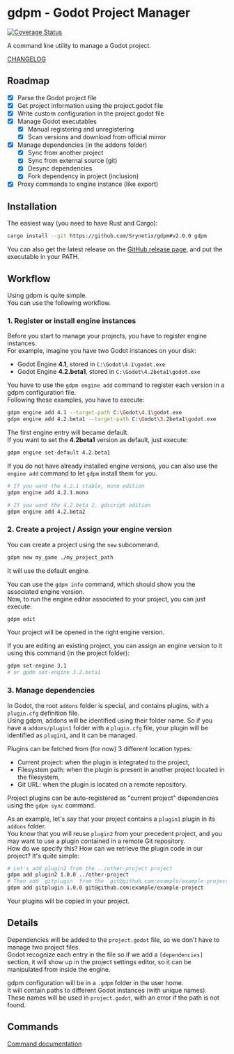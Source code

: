 # gdpm - Godot Project Manager

[![Coverage Status](https://coveralls.io/repos/github/Srynetix/gdpm/badge.svg?branch=main)](https://coveralls.io/github/Srynetix/gdpm?branch=main)

A command line utility to manage a Godot project.

[CHANGELOG](./CHANGELOG.md)

## Roadmap

- [x] Parse the Godot project file
- [x] Get project information using the project.godot file
- [x] Write custom configuration in the project.godot file
- [x] Manage Godot executables
  - [x] Manual registering and unregistering
  - [x] Scan versions and download from official mirror 
- [x] Manage dependencies (in the addons folder)
  - [x] Sync from another project
  - [x] Sync from external source (git)
  - [x] Desync dependencies
  - [x] Fork dependency in project (inclusion)
- [x] Proxy commands to engine instance (like export)

## Installation

The easiest way (you need to have Rust and Cargo):

```bash
cargo install --git https://github.com/Srynetix/gdpm#v2.0.0 gdpm
```

You can also get the latest release on the [GitHub release page](https://github.com/Srynetix/gdpm/releases), and put the executable in your PATH. 

## Workflow

Using gdpm is quite simple.  
You can use the following workflow.

### 1. Register or install engine instances

Before you start to manage your projects, you have to register engine instances.  
For example, imagine you have two Godot instances on your disk:
- Godot Engine **4.1**, stored in `C:\Godot\4.1\godot.exe`
- Godot Engine **4.2.beta1**, stored in `C:\Godot\4.2beta1\godot.exe`

You have to use the `gdpm engine add` command to register each version in a gdpm configuration file.  
Following these examples, you have to execute:

```bash
gdpm engine add 4.1 --target-path C:\Godot\4.1\godot.exe
gdpm engine add 4.2.beta1 --target-path C:\Godot\3.2beta1\godot.exe
```

The first engine entry will became default.  
If you want to set the **4.2beta1** version as default, just execute:

```bash
gdpm engine set-default 4.2.beta1
```

If you do not have already installed engine versions, you can also use the `engine add` command to let `gdpm` install them for you.

```bash
# If you want the 4.2.1 stable, mono edition
gdpm engine add 4.2.1.mono

# If you want the 4.2 beta 2, gdscript edition
gdpm engine add 4.2.beta2
```

### 2. Create a project / Assign your engine version

You can create a project using the `new` subcommand.

```bash
gdpm new my_game ./my_project_path
```

It will use the default engine.

You can use the `gdpm info` command, which should show you the associated engine version.  
Now, to run the engine editor associated to your project, you can just execute:

```bash
gdpm edit
```

Your project will be opened in the right engine version.

If you are editing an existing project, you can assign an engine version to it using this command (in the project folder):

```bash
gdpm set-engine 3.1
# or gpdm set-engine 3.2.beta1
```

### 3. Manage dependencies

In Godot, the root `addons` folder is special, and contains plugins, with a `plugin.cfg` definition file.  
Using gdpm, addons will be identified using their folder name. So if you have a `addons/plugin1` folder with a `plugin.cfg` file,
your plugin will be identified as `plugin1`, and it can be managed.

Plugins can be fetched from (for now) 3 different location types:
- Current project: when the plugin is integrated to the project,
- Filesystem path: when the plugin is present in another project located in the filesystem,
- Git URL: when the plugin is located on a remote repository.

Project plugins can be auto-registered as "current project" dependencies using the `gdpm sync` command.

As an example, let's say that your project contains a `plugin1` plugin in its `addons` folder.  
You know that you will reuse `plugin2` from your precedent project, and you may want to use a plugin contained in a remote Git repository.  
How do we specify this? How can we retrieve the plugin code in our project? It's quite simple:

```bash
# Let's add plugin2 from the ../other-project project
gdpm add plugin2 1.0.0 ../other-project
# Then add `gitplugin` from the `git@github.com:example/example-project` project
gdpm add gitplugin 1.0.0 git@github.com:example/example-project
```

Your plugins will be copied in your project.

## Details

Dependencies will be added to the `project.godot` file, so we don't have to manage two project files.  
Godot recognize each entry in the file so if we add a `[dependencies]` section, it will show up in the project settings editor, so it can be manipulated from inside the engine.

gdpm configuration will be in a `.gdpm` folder in the user home.  
It will contain paths to different Godot instances (with unique names).  
These names will be used in `project.godot`, with an error if the path is not found.

## Commands

[Command documentation](./COMMANDS.md)
